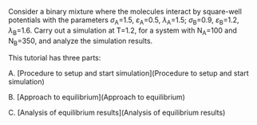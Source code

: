 

Consider a binary mixture where the molecules interact by square-well potentials with the parameters <VAR>&sigma;</VAR><sub>A</sub>=1.5, <VAR>&epsilon;</VAR><sub>A</sub>=0.5, <VAR>&lambda;</VAR><sub>A</sub>=1.5;  <VAR>&sigma;</VAR><sub>B</sub>=0.9, <VAR>&epsilon;</VAR><sub>B</sub>=1.2, <VAR>&lambda;</VAR><sub>B</sub>=1.6.  Carry out a simulation at T=1.2, for a system with N<sub>A</sub>=100 and N<sub>B</sub>=350, and analyze the simulation results.

This tutorial has three parts:

A. [Procedure to setup and start simulation](Procedure to setup and start simulation)

B. [Approach to equilibrium](Approach to equilibrium)

C. [Analysis of equilibrium results](Analysis of equilibrium results)
